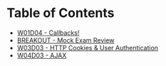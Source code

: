 # Table of Contents

* [W01D04 - Callbacks!](/w01d04)
* [BREAKOUT - Mock Exam Review](/breakout-w1-exam)
* [W03D03 - HTTP Cookies & User Authentication](/w03d03)
* [W04D03 - AJAX](/w04d03)
